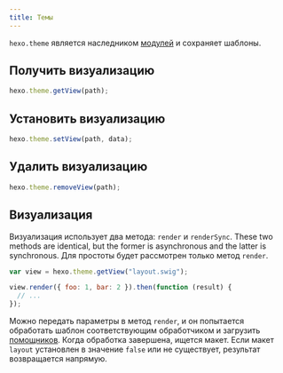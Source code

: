 ```yaml
---
title: Темы
---
```


`hexo.theme` является наследником [модулей](box.html) и сохраняет шаблоны.

## Получить визуализацию

```js
hexo.theme.getView(path);
```

## Установить визуализацию

```js
hexo.theme.setView(path, data);
```

## Удалить визуализацию

```js
hexo.theme.removeView(path);
```

## Визуализация

Визуализация использует два метода: `render` и `renderSync`. These two methods are identical, but the former is asynchronous and the latter is synchronous. Для простоты будет рассмотрен только метод `render`.

```js
var view = hexo.theme.getView("layout.swig");

view.render({ foo: 1, bar: 2 }).then(function (result) {
  // ...
});
```

Можно передать параметры в метод `render`, и он попытается обработать шаблон соответствующим обработчиком и загрузить [помощников](helper.html). Когда обработка завершена, ищется макет. Если макет `layout` установлен в значение `false` или не существует, результат возвращается напрямую.
